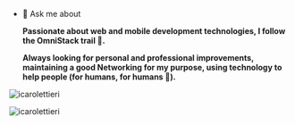 

- 💬 Ask me about 
**<p>Passionate about web and mobile development technologies, I follow the OmniStack trail 🚀.</p> <p>Always looking for personal and professional improvements, maintaining a good Networking for my purpose, using technology to help people (for humans, for humans 💜).</p>**

<p><img align="center" src="https://github-readme-stats.vercel.app/api?username=icarolettieri&show_icons=true&theme=dracula&title_color=00aeff&text_color=ffffff&bg_color=050f2c&hide_border=true&locale=en" alt="icarolettieri" /></p>

<p>&nbsp;<img align="left" src="https://github-readme-stats.vercel.app/api/top-langs?username=icarolettieri&show_icons=true&theme=dracula&title_color=00aeff&text_color=ffffff&bg_color=050f2c&hide_border=true&locale=en&layout=compact" alt="icarolettieri" /></p>

